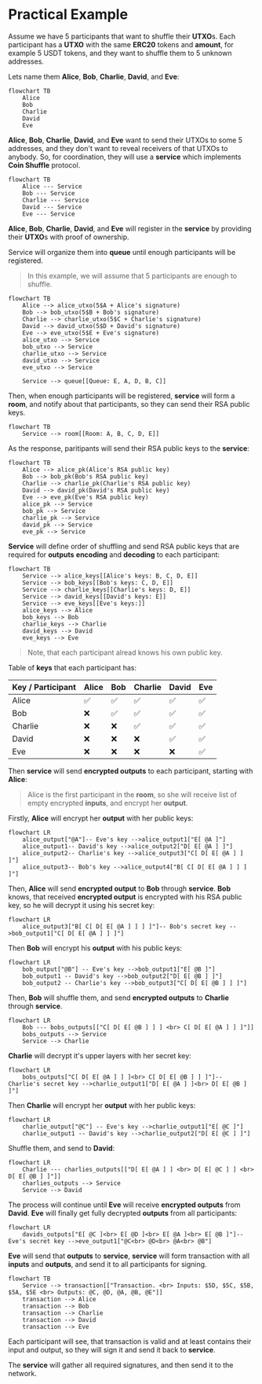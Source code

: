 # Practical Example

Assume we have 5 participants that want to shuffle their **UTXO**s. Each
participant has a **UTXO** with the same **ERC20** tokens and **amount**, for
example 5 USDT tokens, and they want to shuffle them to 5 unknown addresses.

Lets name them **Alice**, **Bob**, **Charlie**, **David**, and **Eve**:

```mermaid
flowchart TB
    Alice
    Bob
    Charlie
    David
    Eve
```

**Alice**, **Bob**, **Charlie**, **David**, and **Eve** want to send their
UTXOs to some 5 addresses, and they don't want to reveal receivers of that UTXOs
to anybody. So, for coordination, they will use a **service** which implements
**Coin Shuffle** protocol.

```mermaid
flowchart TB
    Alice --- Service
    Bob --- Service
    Charlie --- Service
    David --- Service
    Eve --- Service
```

**Alice**, **Bob**, **Charlie**, **David**, and **Eve** will register in the
**service** by providing their **UTXO**s with proof of ownership.

Service will organize them into **queue** until enough participants will be
registered.

> In this example, we will assume that 5 participants are enough to shuffle.
```mermaid
flowchart TB
    Alice --> alice_utxo(5$A + Alice's signature)
    Bob --> bob_utxo(5$B + Bob's signature)
    Charlie --> charlie_utxo(5$C + Charlie's signature)
    David --> david_utxo(5$D + David's signature)
    Eve --> eve_utxo(5$E + Eve's signature)
    alice_utxo --> Service
    bob_utxo --> Service
    charlie_utxo --> Service
    david_utxo --> Service
    eve_utxo --> Service
    
    Service --> queue[[Queue: E, A, D, B, C]]
```

Then, when enough participants will be registered, **service** will form a **room**,
and notify about that participants, so they can send their RSA public keys.

```mermaid
flowchart TB
    Service --> room[[Room: A, B, C, D, E]]
```

As the response, paritipants will send their RSA public keys to the **service**:

```mermaid
flowchart TB
    Alice --> alice_pk(Alice's RSA public key)
    Bob --> bob_pk(Bob's RSA public key)
    Charlie --> charlie_pk(Charlie's RSA public key)
    David --> david_pk(David's RSA public key)
    Eve --> eve_pk(Eve's RSA public key)
    alice_pk --> Service
    bob_pk --> Service
    charlie_pk --> Service
    david_pk --> Service
    eve_pk --> Service
```

**Service** will define order of shuffling and send RSA public keys that are
required for **outputs** **encoding** and **decoding** to each participant:

```mermaid
flowchart TB
    Service --> alice_keys[[Alice's keys: B, C, D, E]]
    Service --> bob_keys[[Bob's keys: C, D, E]]
    Service --> charlie_keys[[Charlie's keys: D, E]]
    Service --> david_keys[[David's keys: E]]
    Service --> eve_keys[[Eve's keys:]]
    alice_keys --> Alice
    bob_keys --> Bob
    charlie_keys --> Charlie
    david_keys --> David
    eve_keys --> Eve
```

> Note, that each participant alread knows his own public key.

Table of **keys** that each participant has:

| Key / Participant | Alice | Bob | Charlie | David | Eve |
|-------------------|-------|-----|---------|-------|-----|
| Alice             | ✅    | ✅  | ✅      | ✅    | ✅  |
| Bob               | ❌    | ✅  | ✅      | ✅    | ✅  |
| Charlie           | ❌    | ❌  | ✅      | ✅    | ✅  |
| David             | ❌    | ❌  | ❌      | ✅    | ✅  |
| Eve               | ❌    | ❌  | ❌      | ❌    | ✅  |

Then **service** will send **encrypted outputs** to each participant, starting
with **Alice**:

> Alice is the first participant in the **room**, so she will receive list of
> empty encrypted **inputs**, and  encrypt her **output**.

Firstly, **Alice** will encrypt her **output** with her public keys:

```mermaid
flowchart LR
    alice_output["@A"]-- Eve's key -->alice_output1["E[ @A ]"]
    alice_output1-- David's key -->alice_output2["D[ E[ @A ] ]"]
    alice_output2-- Charlie's key -->alice_output3["C[ D[ E[ @A ] ] ]"]
    alice_output3-- Bob's key -->alice_output4["B[ C[ D[ E[ @A ] ] ] ]"]
```

Then, **Alice** will send **encrypted output** to **Bob** through **service**.
**Bob** knows, that received **encrypted output** is encrypted with his RSA
public key, so he will decrypt it using his secret key:


```mermaid
flowchart LR
    alice_output3["B[ C[ D[ E[ @A ] ] ] ]"]-- Bob's secret key -->bob_output1["C[ D[ E[ @A ] ] ]"]
```

Then **Bob** will encrypt his **output** with his public keys:

```mermaid
flowchart LR
    bob_output["@B"] -- Eve's key -->bob_output1["E[ @B ]"]
    bob_output1 -- David's key -->bob_output2["D[ E[ @B ] ]"]
    bob_output2 -- Charlie's key -->bob_output3["C[ D[ E[ @B ] ] ]"]
```

Then, **Bob** will shuffle them, and  send **encrypted outputs** to **Charlie** through **service**.

```mermaid
flowchart LR
    Bob --- bobs_outputs[["C[ D[ E[ @B ] ] ] <br> C[ D[ E[ @A ] ] ]"]]
    bobs_outputs --> Service
    Service --> Charlie
```

**Charlie** will decrypt it's upper layers with her secret key:

```mermaid
flowchart LR
    bobs_outputs["C[ D[ E[ @A ] ] ]<br> C[ D[ E[ @B ] ] ]"]-- Charlie's secret key -->charlie_output1["D[ E[ @A ] ]<br> D[ E[ @B ] ]"]
```

Then **Charlie** will encrypt her **output** with her public keys:

```mermaid
flowchart LR
    charlie_output["@C"] -- Eve's key -->charlie_output1["E[ @C ]"]
    charlie_output1 -- David's key -->charlie_output2["D[ E[ @C ] ]"]
```

Shuffle them, and send to **David**:

```mermaid
flowchart LR
    Charlie --- charlies_outputs[["D[ E[ @A ] ] <br> D[ E[ @C ] ] <br> D[ E[ @B ] ]"]]
    charlies_outputs --> Service
    Service --> David
```

The process will continue until **Eve** will receive **encrypted outputs** from
**David**. **Eve** will finally get fully decrypted **outputs** from all
participants:

```mermaid
flowchart LR
    davids_outputs["E[ @C ]<br> E[ @D ]<br> E[ @A ]<br> E[ @B ]"]-- Eve's secret key -->eve_output1["@C<br> @D<br> @A<br> @B"]
```

**Eve** will send that **outputs** to **service**, **service** will
form transaction with all **inputs** and **outputs**, and send it to
all participants for signing.

```mermaid
flowchart TB
    Service --> transaction[["Transaction. <br> Inputs: $5D, $5C, $5B, $5A, $5E <br> Outputs: @C, @D, @A, @B, @E"]]
    transaction --> Alice
    transaction --> Bob
    transaction --> Charlie
    transaction --> David
    transaction --> Eve
```

Each participant will see, that transaction is valid and at least contains
their input and output, so they will sign it and send it back to **service**.

The **service** will gather all required signatures, and then send it to the network.

